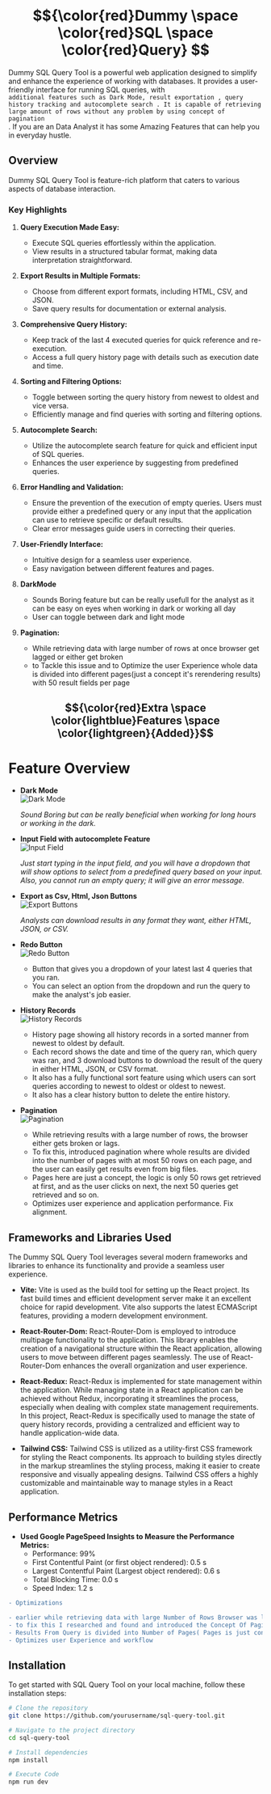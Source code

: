 # $${\color{red}Dummy \space \color{red}SQL \space \color{red}Query} $$

Dummy SQL Query Tool is a powerful web application designed to simplify and enhance the experience of working with databases. It provides a user-friendly interface for running SQL queries, with <code> additional features such as Dark Mode, result exportation , query history tracking and autocomplete search . It is capable of retrieving large amount of rows without any problem by using concept of pagination </code>. If you are an Data Analyst it has some Amazing Features that can help you in everyday hustle.



## Overview

 Dummy SQL Query Tool is feature-rich platform that caters to various aspects of database interaction.

### Key Highlights

1. **Query Execution Made Easy:**
   - Execute SQL queries effortlessly within the application.
   - View results in a structured tabular format, making data interpretation straightforward.

2. **Export Results in Multiple Formats:**
   - Choose from different export formats, including HTML, CSV, and JSON.
   - Save query results for documentation or external analysis.

3. **Comprehensive Query History:**
   - Keep track of the last 4 executed queries for quick reference and re-execution.
   - Access a full query history page with details such as execution date and time.

4. **Sorting and Filtering Options:**
   - Toggle between sorting the query history from newest to oldest and vice versa.
   - Efficiently manage and find queries with sorting and filtering options.

5. **Autocomplete Search:**
   - Utilize the autocomplete search feature for quick and efficient input of SQL queries.
   - Enhances the user experience by suggesting from predefined queries.

6. **Error Handling and Validation:**
   - Ensure the prevention of the execution of empty queries. Users must provide either a predefined query or any input that the application can use to retrieve specific or default results.
   - Clear error messages guide users in correcting their queries.

7. **User-Friendly Interface:**
   - Intuitive design for a seamless user experience.
   - Easy navigation between different features and pages.
     
8. **DarkMode**
   - Sounds Boring feature but can be really usefull for the analyst as it can be easy on eyes when working in dark or working all day 
   - User can toggle between dark and light mode
     
7. **Pagination:**
   - While retrieving data with large number of rows at once browser get lagged or either get broken
   - to Tackle this issue and to Optimize the user Experience whole data is divided into different pages(just a concept it's rerendering results) with 50 result fields per page
     
  

## $${\color{red}Extra \space \color{lightblue}Features \space \color{lightgreen}{Added}}$$

# Feature Overview

- **Dark Mode**  
  ![Dark Mode](https://github.com/sidxc74/Atlan_Assignment/assets/155380521/870d044a-bedf-4fcb-9e33-20dcad6d1712)  

  _Sound Boring but can be really beneficial when working for long hours or working in the dark._

- **Input Field with autocomplete Feature**  
  ![Input Field](https://github.com/sidxc74/Atlan_Assignment/assets/155380521/9bfcdf12-ce61-4c08-a08a-8b4d31a2d4c8)
  
  _Just start typing in the input field, and you will have a dropdown that will show options to select from a predefined query based on your input. Also, you cannot run an empty query; it will give an error message._

- **Export as Csv, Html, Json Buttons**  
  ![Export Buttons](https://github.com/sidxc74/Atlan_Assignment/assets/155380521/0f04533b-ccdd-46be-83c4-ecb2b58a4777)

  _Analysts can download results in any format they want, either HTML, JSON, or CSV._

- **Redo Button**  
  ![Redo Button](https://github.com/sidxc74/Atlan_Assignment/assets/155380521/da1ebb66-c976-434c-836c-7638c86f062c)

  - Button that gives you a dropdown of your latest last 4 queries that you ran.
  - You can select an option from the dropdown and run the query to make the analyst's job easier.

- **History Records**  
  ![History Records](https://github.com/sidxc74/Atlan_Assignment/assets/155380521/03dfd860-719a-4038-8e60-85a032fff9ce)

  - History page showing all history records in a sorted manner from newest to oldest by default.
  - Each record shows the date and time of the query ran, which query was ran, and 3 download buttons to download the result of the query in either HTML, JSON, or CSV format.
  - It also has a fully functional sort feature using which users can sort queries according to newest to oldest or oldest to newest.
  - It also has a clear history button to delete the entire history.

- **Pagination**  
  ![Pagination](https://github.com/sidxc74/Atlan_Assignment/assets/155380521/fe8f13ff-972a-4ab7-93e1-a68ee3b4876c)

  - While retrieving results with a large number of rows, the browser either gets broken or lags.
  - To fix this, introduced pagination where whole results are divided into the number of pages with at most 50 rows on each page, and the user can easily get results even from big files.
  - Pages here are just a concept, the logic is only 50 rows get retrieved at first, and as the user clicks on next, the next 50 queries get retrieved and so on.
  - Optimizes user experience and application performance. Fix alignment.

## Frameworks and Libraries Used

The Dummy SQL Query Tool leverages several modern frameworks and libraries to enhance its functionality and provide a seamless user experience.

- **Vite:**
  Vite is used as the build tool for setting up the React project. Its fast build times and efficient development server make it an excellent choice for rapid development. Vite also supports the latest ECMAScript features, providing a modern development environment.

- **React-Router-Dom:**
  React-Router-Dom is employed to introduce multipage functionality to the application. This library enables the creation of a navigational structure within the React application, allowing users to move between different pages seamlessly. The use of React-Router-Dom enhances the overall organization and user experience.

- **React-Redux:**
  React-Redux is implemented for state management within the application. While managing state in a React application can be achieved without Redux, incorporating it streamlines the process, especially when dealing with complex state management requirements. In this project, React-Redux is specifically used to manage the state of query history records, providing a centralized and efficient way to handle application-wide data.

- **Tailwind CSS:**
  Tailwind CSS is utilized as a utility-first CSS framework for styling the React components. Its approach to building styles directly in the markup streamlines the styling process, making it easier to create responsive and visually appealing designs. Tailwind CSS offers a highly customizable and maintainable way to manage styles in a React application.

## Performance Metrics

- **Used Google PageSpeed Insights to Measure the Performance Metrics:**
    - Performance: 99%
    - First Contentful Paint (or first object rendered): 0.5 s
    - Largest Contentful Paint (Largest object rendered): 0.6 s
    - Total Blocking Time: 0.0 s
    - Speed Index: 1.2 s



```diff
- Optimizations

- earlier while retrieving data with large Number of Rows Browser was lagging or get broke
- to fix this I researched and found and introduced the Concept Of Pagination
- Results From Query is divided into Number of Pages( Pages is just concept it means to render specific amount of data in one go) with 50 results field per page
- Optimizes user Experience and workflow

```

## Installation

To get started with SQL Query Tool on your local machine, follow these installation steps:

```bash
# Clone the repository
git clone https://github.com/yourusername/sql-query-tool.git

# Navigate to the project directory
cd sql-query-tool

# Install dependencies
npm install

# Execute Code
npm run dev

```




 

